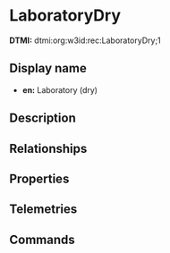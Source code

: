 # LaboratoryDry
**DTMI:** dtmi:org:w3id:rec:LaboratoryDry;1
## Display name
- **en:** Laboratory (dry)
## Description
## Relationships
## Properties
## Telemetries
## Commands
